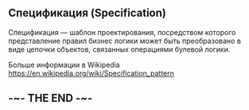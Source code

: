 
## Спецификация (Specification)

Спецификация — шаблон проектирования, посредством которого представление правил бизнес логики может быть преобразовано в виде цепочки объектов, связанных операциями булевой логики.

Больше информации в Wikipedia
https://en.wikipedia.org/wiki/Specification_pattern

## -~- THE END -~-
